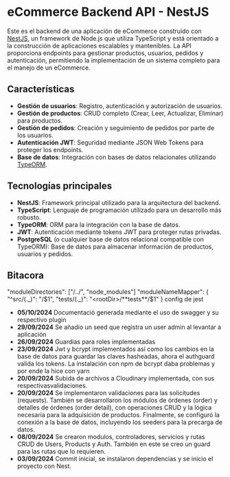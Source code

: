 # eCommerce Backend API - NestJS

Este es el backend de una aplicación de eCommerce construido con [NestJS](https://nestjs.com/), un framework de Node.js que utiliza TypeScript y está orientado a la construcción de aplicaciones escalables y mantenibles. La API proporciona endpoints para gestionar productos, usuarios, pedidos y autenticación, permitiendo la implementación de un sistema completo para el manejo de un eCommerce.

## Características

- **Gestión de usuarios**: Registro, autenticación y autorización de usuarios.
- **Gestión de productos**: CRUD completo (Crear, Leer, Actualizar, Eliminar) para productos.
- **Gestión de pedidos**: Creación y seguimiento de pedidos por parte de los usuarios.
- **Autenticación JWT**: Seguridad mediante JSON Web Tokens para proteger los endpoints.
- **Base de datos**: Integración con bases de datos relacionales utilizando [TypeORM](https://typeorm.io/).

## Tecnologías principales

- **NestJS**: Framework principal utilizado para la arquitectura del backend.
- **TypeScript**: Lenguaje de programación utilizado para un desarrollo más robusto.
- **TypeORM**: ORM para la integración con la base de datos.
- **JWT**: Autenticación mediante tokens JWT para proteger rutas privadas.
- **PostgreSQL** (o cualquier base de datos relacional compatible con TypeORM): Base de datos para almacenar información de productos, usuarios y pedidos.

## Bitacora

"moduleDirectories": ["<rootDir>/../", "node_modules"]
"moduleNameMapper": {
"^src/(._)": "<rootDir>/$1",
"tests/(._)": "<rootDir>/**tests**/$1"
}
config de jest

- **05/10/2024** Documentació generada mediante el uso de swagger y su respectivo plugin
- **29/09/2024** Se añadio un seed que registra un user admin al levantar a aplicación
- **26/09/2024** Guardias para roles implementadas
- **23/09/2024** Jwt y bcrypt implementados así como los cambios en la base de datos para guardar las claves hasheadas, ahora el authguard valida los tokens. La instalación con npm de bcrypt daba problemas y por ende la hice con yarn
- **20/09/2024** Subida de archivos a Cloudinary implementada, con sus respectivasvalidaciones.
- **20/09/2024** Se implementaron validaciones para las solicitudes (requests). También se desarrollaron los módulos de órdenes (order) y detalles de órdenes (order detail), con operaciones CRUD y la lógica necesaria para la adquisición de productos. Finalmente, se configuró la conexión a la base de datos, incluyendo los seeders para la precarga de datos.
- **08/09/2024** Se crearon modulos, controladores, servicios y rutas CRUD de Users, Products y Auth. También en este se creo un guard para las rutas que lo requieren.
- **03/09/2024** Commit inicial, se instalaron dependencias y se inicio el proyecto con Nest.
